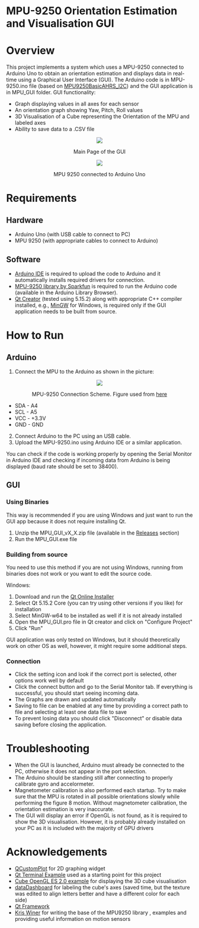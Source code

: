 
# MPU-9250 Orientation Estimation and Visualisation GUI
# Overview
This project implements a system which uses a MPU-9250 connected to Arduino Uno to obtain an orientation estimation and displays data in real-time using a Graphical User Interface (GUI).
The Arduino code is in MPU-9250.ino file (based on [MPU9250BasicAHRS_I2C](https://github.com/sparkfun/SparkFun_MPU-9250_Breakout_Arduino_Library/tree/master/examples/MPU9250BasicAHRS_I2C "MPU9250BasicAHRS_I2C"))  and the GUI application is in MPU_GUI folder. GUI functionality:

 - Graph displaying values in all axes for each sensor
 -  An orientation graph showing Yaw, Pitch, Roll values
 - 3D Visualisation of a Cube representing the Orientation of the MPU  and labeled axes
 - Ability to save data to a .CSV file

<p align="center">
<img src="https://user-images.githubusercontent.com/47836357/130228091-169ac11c-e71c-45e2-abab-81a24b421da6.png">
</img>
</p>
<p align="center">
Main Page of the GUI
</p>
<p align="center">
<img src="https://user-images.githubusercontent.com/47836357/130228184-1d1264ac-54b3-4479-831d-4818449db790.jpg"></img></p>
<p align="center">
MPU 9250 connected to Arduino Uno
</p>

# Requirements
## Hardware
 - Arduino Uno (with USB cable to connect to PC)
 - MPU 9250 (with appropriate cables to connect to Arduino)
## Software
- [Arduino IDE](https://www.arduino.cc/en/software) is required to upload the code to Arduino and it automatically installs required drivers for connection.
- [MPU-9250 library by Sparkfun](https://github.com/sparkfun/SparkFun_MPU-9250_Breakout_Arduino_Library) is required to run the Arduino code (available in the Arduino Library Browser).
- [Qt Creator](https://www.qt.io/download) (tested using 5.15.2) along with appropriate C++ compiler installed, e.g., [MinGW](https://sourceforge.net/projects/mingw-w64/) for Windows, is required only if the GUI application needs to be built from source.

# How to Run
## Arduino

 1. Connect the MPU to the Arduino as shown in the picture:
 <p align="center">
<img src="https://se.mathworks.com/help/examples/shared_fusion_arduinoio/win64/EstimateOrientationUsingInertialSensorFusionAndMPU9250Example_01.png"></img></p>

<p align="center">
MPU-9250 Connection Scheme. Figure used from <a href="https://se.mathworks.com/help/fusion/ug/Estimating-Orientation-Using-Inertial-Sensor-Fusion-and-MPU-9250.html">here</a>
</p>

- SDA - A4    
-   SCL - A5    
-   VCC - +3.3V    
-   GND - GND
2. Connect Arduino to the PC using an USB cable.
3. Upload the MPU-9250.ino using Arduino IDE or a similar application.

You can check if the code is working properly by opening the Serial Monitor in Arduino IDE and checking if incoming data from Arduino is being displayed (baud rate should be set to 38400).

## GUI
### Using Binaries
This way is recommended if you are using Windows and just want to run the GUI app because it does not require installing Qt.
1. Unzip the MPU_GUI_vX_X.zip file (available in the [Releases](https://github.com/kartomas/MPU-9250-Orientation-Estimation-and-Visualisation-GUI/releases) section)
2. Run the MPU_GUI.exe file

### Building from source
You need to use this method if you are not using Windows, running from binaries does not work or you want to edit the source code.

Windows:

1. Download and run the [Qt Online Installer](https://www.qt.io/download-qt-installer)
2. Select Qt 5.15.2 Core (you can try using other versions if you like) for installation
3. Select MinGW-w64 to be installed as well if it is not already installed
4. Open the MPU_GUI.pro file in Qt creator and click on "Configure Project"
5. Click "Run"

GUI application was only tested on Windows, but it should theoretically work on other OS as well, however, it might require some additional steps.

### Connection
-  Click the setting icon and look if the correct port is selected, other options work well by default
- Click the connect button and go to the Serial Monitor tab. If everything is successful, you should start seeing incoming data.
- The Graphs are drawn and updated automatically
- Saving to file can be enabled at any time by providing a correct path to file and selecting at least one data file to save
- To prevent losing data you should click "Disconnect" or disable data saving before closing the application.

# Troubleshooting
- When the GUI is launched, Arduino must already be connected to the PC, otherwise it does not appear in the port selection.
- The Arduino should be standing still after connecting to properly calibrate gyro and accelormeter.
-  Magnetometer calibration is also performed each startup. Try to make sure that the MPU is rotated in all possible orientations slowly while performing the figure 8 motion. Without magnetometer calibration, the orientation estimation is very inaccurate. 
- The GUI will display an error if OpenGL is not found, as it is required to show the 3D visualisation. However, it is probably already installed on your PC as it is included with the majority of GPU drivers
 # Acknowledgements

 - [QCustomPlot](https://www.qcustomplot.com/) for 2D graphing widget
 - [Qt Terminal Example](https://doc.qt.io/qt-5/qtserialport-terminal-example.html) used as a starting point for this project
 - [Cube OpenGL ES 2.0 example](https://doc.qt.io/qt-5/qtopengl-cube-example.html) for displaying the 3D cube visualisation
 - [dataDashboard](https://github.com/vedranMv/dataDashboard) for labeling the cube's axes (saved time, but the texture was edited to align letters better and have a different color for each side)
 - [Qt Framework](https://www.qt.io/)
 - [Kris Winer](https://github.com/kriswiner) for writing the base of the MPU9250 library , examples and providing useful information on motion sensors


